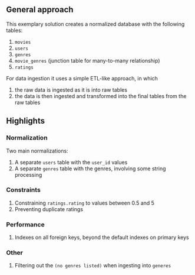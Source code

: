 ## General approach 

This exemplary solution creates a normalized database with the following tables: 
1. `movies` 
2. `users` 
3. `genres` 
4. `movie_genres` (junction table for many-to-many relationship)
5. `ratings`

For data ingestion it uses a simple ETL-like approach, in which 
1. the raw data is ingested as it is into raw tables 
2. the data is then ingested and transformed into the final tables from the raw tables 


## Highlights 

### Normalization 
Two main normalizations: 
1. A separate `users` table with the `user_id` values 
2. A separate `genres` table with the genres, involving some string processing 


### Constraints 
1. Constraining `ratings.rating` to values between 0.5 and 5
2. Preventing duplicate ratings

### Performance 
1. Indexes on all foreign keys, beyond the default indexes on primary keys

### Other 
1. Filtering out the `(no genres listed)` when ingesting into `generes`